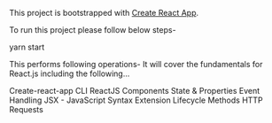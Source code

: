 This project is bootstrapped with [Create React App](https://github.com/facebookincubator/create-react-app).

To run this project please follow below steps-

yarn start


This performs following operations-
It will cover the fundamentals for React.js including the following...

Create-react-app CLI
ReactJS Components
State & Properties
Event Handling
JSX - JavaScript Syntax Extension
Lifecycle Methods
HTTP Requests
